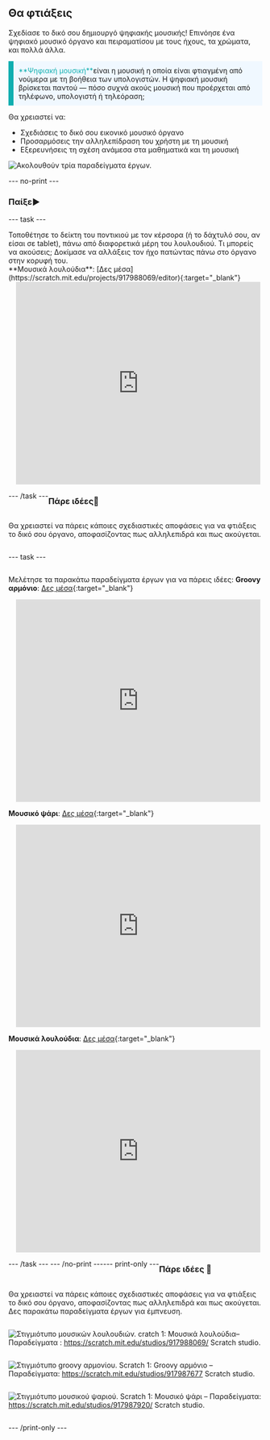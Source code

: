 ## Θα φτιάξεις

Σχεδίασε το δικό σου δημιουργό ψηφιακής μουσικής! Επινόησε ένα ψηφιακό μουσικό όργανο και πειραματίσου με τους ήχους, τα χρώματα, και πολλά άλλα.

<p style="border-left: solid; border-width:10px; border-color: #0faeb0; background-color: aliceblue; padding: 10px;">
<span style="color: #0faeb0">**Ψηφιακή μουσική**</span>είναι η μουσική η οποία είναι φτιαγμένη από νούμερα με τη βοήθεια των υπολογιστών. Η ψηφιακή μουσική βρίσκεται παντού — πόσο συχνά ακούς μουσική που προέρχεται από τηλέφωνο, υπολογιστή ή τηλεόραση;
</p>

Θα χρειαστεί να:
+ Σχεδιάσεις το δικό σου εικονικό μουσικό όργανο
+ Προσαρμόσεις την αλληλεπίδραση του χρήστη με τη μουσική
+ Εξερευνήσεις τη σχέση ανάμεσα στα μαθηματικά και τη μουσική

![Ακολουθούν τρία παραδείγματα έργων.](images/musical-showcase.png)

--- no-print ---

### Παίξε▶️

--- task ---

<div style="display: flex; flex-wrap: wrap">
<div style="flex-basis: 175px; flex-grow: 1">  
Τοποθέτησε το δείκτη του ποντικιού με τον κέρσορα (ή το δάχτυλό σου, αν είσαι σε tablet), πάνω από διαφορετικά μέρη του λουλουδιού. Τι μπορείς να ακούσεις; Δοκίμασε να αλλάξεις τον ήχο πατώντας πάνω στο όργανο στην κορυφή του.

</div>
<div>
**Μουσικά λουλούδια**: [Δες μέσα](https://scratch.mit.edu/projects/917988069/editor){:target="_blank"}
<div class="scratch-preview" style="margin-left: 15px;">
  <iframe allowtransparency="true" width="485" height="402" src="https://scratch.mit.edu/projects/embed/917988069/?autostart=false" frameborder="0"></iframe>
</div>

</div>

--- /task ---

### Πάρε ιδέες💭

Θα χρειαστεί να πάρεις κάποιες σχεδιαστικές αποφάσεις για να φτιάξεις το δικό σου όργανο, αποφασίζοντας πως αλληλεπιδρά και πως ακούγεται.

--- task ---

Μελέτησε τα παρακάτω παραδείγματα έργων για να πάρεις ιδέες:
**Groovy αρμόνιο**: [Δες μέσα](https://scratch.mit.edu/projects/917987677/editor){:target="_blank"}
<div class="scratch-preview" style="margin-left: 15px;">
  <iframe allowtransparency="true" width="485" height="402" src="https://scratch.mit.edu/projects/embed/917987677/?autostart=false" frameborder="0"></iframe>
</div>

**Μουσικό ψάρι**: [Δες μέσα](https://scratch.mit.edu/projects/917987920/editor){:target="_blank"}
<div class="scratch-preview" style="margin-left: 15px;">
  <iframe allowtransparency="true" width="485" height="402" src="https://scratch.mit.edu/projects/embed/917987920/?autostart=false" frameborder="0"></iframe>
</div>

**Μουσικά λουλούδια**: [Δες μέσα](https://scratch.mit.edu/projects/917988069/editor){:target="_blank"}
<div class="scratch-preview" style="margin-left: 15px;">
  <iframe allowtransparency="true" width="485" height="402" src="https://scratch.mit.edu/projects/embed/917988069/?autostart=false" frameborder="0"></iframe>
</div>

--- /task ---
--- /no-print ---

--- print-only ---

### Πάρε ιδέες 💭

Θα χρειαστεί να πάρεις κάποιες σχεδιαστικές αποφάσεις για να φτιάξεις το δικό σου όργανο, αποφασίζοντας πως αλληλεπιδρά και πως ακούγεται. Δες παρακάτω παραδείγματα έργων για έμπνευση.

![Στιγμιότυπο μουσικών λουλουδιών.](images/musical-flowers.png) 
cratch 1: Μουσικά λουλούδια– Παραδείγματα : https://scratch.mit.edu/studios/917988069/ Scratch studio.

![Στιγμιότυπο groovy αρμονίου.](images/groovy-keyboard.png)
Scratch 1: Groovy αρμόνιο – Παραδείγματα: https://scratch.mit.edu/studios/917987677 Scratch studio.

![Στιγμιότυπο μουσικού ψαριού.](images/musical-fish.png)
Scratch 1: Μουσικό ψάρι – Παραδείγματα: https://scratch.mit.edu/studios/917987920/ Scratch studio.


--- /print-only ---

